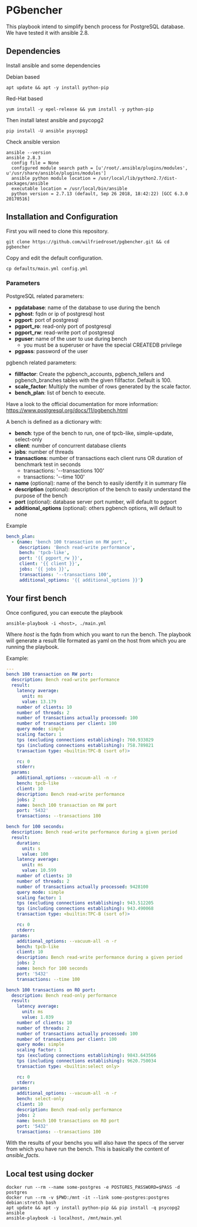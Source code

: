 # PGbencher

This playbook intend to simplify bench process for PostgreSQL database.
We have tested it with ansible 2.8.

## Dependencies

Install ansible and some dependencies

Debian based
```
apt update && apt -y install python-pip
```

Red-Hat based
```
yum install -y epel-release && yum install -y python-pip
```

Then install latest ansible and psycopg2
```
pip install -U ansible psycopg2
```

Check ansible version
```
ansible --version
ansible 2.8.3
  config file = None
  configured module search path = [u'/root/.ansible/plugins/modules', u'/usr/share/ansible/plugins/modules']
  ansible python module location = /usr/local/lib/python2.7/dist-packages/ansible
  executable location = /usr/local/bin/ansible
  python version = 2.7.13 (default, Sep 26 2018, 18:42:22) [GCC 6.3.0 20170516]
```

## Installation and Configuration
First you will need to clone this repository.
```
git clone https://github.com/wilfriedroset/pgbencher.git && cd pgbencher
```

Copy and edit the default configuration.
```
cp defaults/main.yml config.yml
```

### Parameters
PostgreSQL related parameters:
* **pgdatabase**: name of the database to use during the bench
* **pghost**: fqdn or ip of postgresql host
* **pgport**: port of postgresql
* **pgport_ro**: read-only port of postgresql
* **pgport_rw**: read-write port of postgresql
* **pguser**: name of the user to use during bench
  * you must be a superuser or have the special CREATEDB privilege
* **pgpass**: password of the user

pgbench related parameters:
* **fillfactor**: Create the pgbench_accounts, pgbench_tellers and pgbench_branches tables with the given fillfactor. Default is 100.
* **scale_factor**: Multiply the number of rows generated by the scale factor.
* **bench_plan**: list of bench to execute.

Have a look to the official documentation for more information:
https://www.postgresql.org/docs/11/pgbench.html

A bench is defined as a dictionary with:
* **bench**: type of the bench to run, one of tpcb-like, simple-update, select-only
* **client**: number of concurrent database clients
* **jobs**: number of threads
* **transactions**: number of transactions each client runs OR duration of benchmark test in seconds
  * transactions: '--transactions 100'
  * transactions: '--time 100'
* **name** (optional): name of the bench to easily identify it in summary file
* **description** (optional): description of the bench to easily understand the purpose of the bench
* **port** (optional): database server port number, will default to pgport
* **additional_options** (optional): others pgbench options, will default to none

Example
```yaml
bench_plan:
  - {name: 'bench 100 transaction on RW port',
     description: 'Bench read-write performance',
     bench: 'tpcb-like',
     port: '{{ pgport_rw }}',
     client: '{{ client }}',
     jobs: '{{ jobs }}',
     transactions: '--transactions 100',
     additional_options: '{{ additional_options }}'}
```

## Your first bench

Once configured, you can execute the playbook
```
ansible-playbook -i <host>, ./main.yml
```
Where *host* is the fqdn from which you want to run the bench.
The playbook will generate a result file formated as yaml on the host from which
you are running the playbook.

Example:
```yaml
---
bench 100 transaction on RW port:
  description: Bench read-write performance
  result:
    latency average:
      unit: ms
      value: 13.179
    number of clients: 10
    number of threads: 2
    number of transactions actually processed: 100
    number of transactions per client: 100
    query mode: simple
    scaling factor: 1
    tps (excluding connections establishing): 760.933029
    tps (including connections establishing): 758.789821
    transaction type: <builtin:TPC-B (sort of)>

    rc: 0
    stderr:
  params:
    additional_options: --vacuum-all -n -r
    bench: tpcb-like
    client: 10
    description: Bench read-write performance
    jobs: 2
    name: bench 100 transaction on RW port
    port: '5432'
    transactions: --transactions 100

bench for 100 seconds:
  description: Bench read-write performance during a given period
  result:
    duration:
      unit: s
      value: 100
    latency average:
      unit: ms
      value: 10.599
    number of clients: 10
    number of threads: 2
    number of transactions actually processed: 9428100
    query mode: simple
    scaling factor: 1
    tps (excluding connections establishing): 943.512205
    tps (including connections establishing): 943.490068
    transaction type: <builtin:TPC-B (sort of)>

    rc: 0
    stderr:
  params:
    additional_options: --vacuum-all -n -r
    bench: tpcb-like
    client: 10
    description: Bench read-write performance during a given period
    jobs: 2
    name: bench for 100 seconds
    port: '5432'
    transactions: --time 100

bench 100 transactions on RO port:
  description: Bench read-only performance
  result:
    latency average:
      unit: ms
      value: 1.039
    number of clients: 10
    number of threads: 2
    number of transactions actually processed: 100
    number of transactions per client: 100
    query mode: simple
    scaling factor: 1
    tps (excluding connections establishing): 9843.643566
    tps (including connections establishing): 9620.750034
    transaction type: <builtin:select only>

    rc: 0
    stderr:
  params:
    additional_options: --vacuum-all -n -r
    bench: select-only
    client: 10
    description: Bench read-only performance
    jobs: 2
    name: bench 100 transactions on RO port
    port: '5432'
    transactions: --transactions 100
```

With the results of your benchs you will also have the specs of the server from
which you have run the bench. This is basically the content of *ansible_facts*.

## Local test using docker

```
docker run --rm --name some-postgres -e POSTGRES_PASSWORD=$PASS -d postgres
docker run --rm -v $PWD:/mnt -it --link some-postgres:postgres debian:stretch bash
apt update && apt -y install python-pip && pip install -q psycopg2 ansible
ansible-playbook -i localhost, /mnt/main.yml
```
